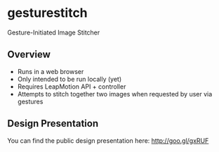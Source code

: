gesturestitch
=============

Gesture-Initiated Image Stitcher


Overview
--------
- Runs in a web browser
- Only intended to be run locally (yet)
- Requires LeapMotion API + controller
- Attempts to stitch together two images when requested by user via gestures 

Design Presentation
-------------------
You can find the public design presentation here:
http://goo.gl/gxRUF
